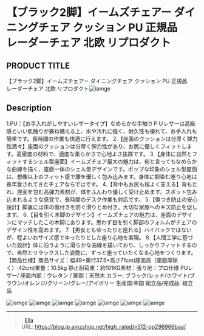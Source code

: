 # 【ブラック2脚】イームズチェアー ダイニングチェア クッション PU 正規品　レーダーチェア 北欧 リプロダクト


## PRODUCT TITLE 

【ブラック2脚】イームズチェアー ダイニングチェア クッション PU 正規品　レーダーチェア 北欧 リプロダクト![iamge](https://b2bfiles1.gigab2b.cn/image/wkseller/301/PP187235/20191113_d582d973bb5817ab8338a061e0ca20eb.jpg)

## Description

1.PU：【お手入れがしやすいレザータイプ】なめらかな手触りＰＵレザーは高級感といい肌触りが兼ね備える上、水や汚れに強く、耐久性も優れて、お手入れも簡単です。長時間の作業も快適に行えます。
2.【座面のクッションは分厚く弾力性満々】座面のクッションは分厚く弾力性があり、お尻に優しくフィットします。高密度の材料で、適度な柔らかさで心地よさ抜群です。
3.【身体に自然とフィットするシェル型座面】イームズチェア最大の魅力は、何と言ってもなめらかな曲線を描く、座面一体のシェル型デザインです。ポップな印象のシェル型座面は、想像以上のフィット感で腰を優しく包み込みます。身体に馴染む座り心地は長年愛されてきたチェアならではです。
4.【背中もお尻も程よく支える】背もたれ、座面を包む高弾力素材が、体をふんわり優しく受け止めます。スポット包み込まれるような感覚で、長時間のデスク作業も対応です。
5.【傷つき防止の安心設計】脚裏には床の傷付きを防ぐ滑りとめ付き。大切な家屋へのキズ防止を促します。
6.【目を引く木脚のデザイン】イームズチェアの魅力は、座面のデザインにマッチしたこの木脚にあります。思わず目を引く脚部のフォルムがチェアのデザイン性を高めます。
7.【男女ともゆったりと座れる】ハイバックではないが、程よいおサイズ感でゆったりとした座り心地を実現。
8.【人間工学に基づいた設計】体に沿うように滑らかな曲線を描いており、しっかりフィットするので、自然とリラックスした姿勢に、ずっと座っていたくなる心地をつくります。
【商品仕様】商品サイズ：幅49×奥行37.5×高さ71cm(座面高（座面厚除く）:42cm)重量：10.5kg 静止耐荷重：約101KG素材：張り地：プロ仕様 PUレザー/ 座面内部：ウレタン / 脚部：天然木 カラー: ブラック/レッド/ホワイト/ブラウン/オレンジ/グリーン/グレー/アイボリー 生産国:中国 組立品/完成品: 組立品

![iamge](https://b2bfiles1.gigab2b.cn/image/wkseller/301/PP187235/20200825_5e50f42b753a703665dda1e63dbec602.jpg)
![iamge](https://b2bfiles1.gigab2b.cn/image/wkseller/301/PP187235/20191107_74afdba679ac5f91b955557066ab472e.jpg)
![iamge](https://b2bfiles1.gigab2b.cn/image/wkseller/301/PP187235/20191107_afe79ce82fe1a2358aa0b900c40811c5.jpg)
![iamge](https://b2bfiles1.gigab2b.cn/image/wkseller/301/PP187235/20191107_dd56f2d50df82eddc1df41a8181fbc23.jpg)
![iamge](https://b2bfiles1.gigab2b.cn/image/wkseller/301/PP187235/20191107_fad7365e626d81c48e8c08e201c331bb.jpg)
![iamge](https://b2bfiles1.gigab2b.cn/image/wkseller/301/PP187235/20191107_fb9c3e0138cc852dfe35873a66c12e86.jpg)
![iamge](nan)


---

> : [Ella](https://blog.jp.amzshop.net/)  
> URL: https://blog.jp.amzshop.net/high_rated/n512-pp296966baa/  

